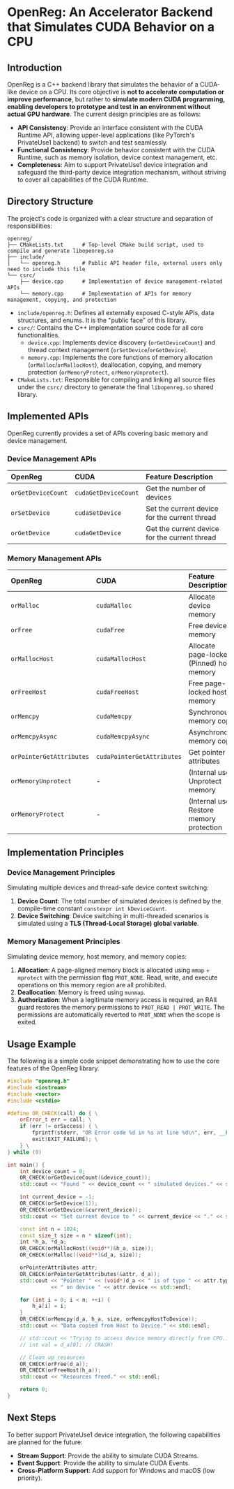 # OpenReg: An Accelerator Backend that Simulates CUDA Behavior on a CPU

## Introduction

OpenReg is a C++ backend library that simulates the behavior of a CUDA-like device on a CPU. Its core objective is **not to accelerate computation or improve performance**, but rather to **simulate modern CUDA programming, enabling developers to prototype and test in an environment without actual GPU hardware**. The current design principles are as follows:

* **API Consistency**: Provide an interface consistent with the CUDA Runtime API, allowing upper-level applications (like PyTorch's PrivateUse1 backend) to switch and test seamlessly.
* **Functional Consistency**: Provide behavior consistent with the CUDA Runtime, such as memory isolation, device context management, etc.
* **Completeness**: Aim to support PrivateUse1 device integration and safeguard the third-party device integration mechanism, without striving to cover all capabilities of the CUDA Runtime.

## Directory Structure

The project's code is organized with a clear structure and separation of responsibilities:

```text
openreg/
├── CMakeLists.txt      # Top-level CMake build script, used to compile and generate libopenreg.so
├── include/
│   └── openreg.h       # Public API header file, external users only need to include this file
└── csrc/
    ├── device.cpp      # Implementation of device management-related APIs
    └── memory.cpp      # Implementation of APIs for memory management, copying, and protection
```

* `include/openreg.h`: Defines all externally exposed C-style APIs, data structures, and enums. It is the "public face" of this library.
* `csrc/`: Contains the C++ implementation source code for all core functionalities.
  * `device.cpp`: Implements device discovery (`orGetDeviceCount`) and thread context management (`orSetDevice`/`orGetDevice`).
  * `memory.cpp`: Implements the core functions of memory allocation (`orMalloc`/`orMallocHost`), deallocation, copying, and memory protection (`orMemoryProtect`, `orMemoryUnprotect`).
* `CMakeLists.txt`: Responsible for compiling and linking all source files under the `csrc/` directory to generate the final `libopenreg.so` shared library.

## Implemented APIs

OpenReg currently provides a set of APIs covering basic memory and device management.

### Device Management APIs

| OpenReg              | CUDA                 | Feature Description                               |
| :------------------- | :------------------- | :------------------------------------------------ |
| `orGetDeviceCount`   | `cudaGetDeviceCount` | Get the number of devices                         |
| `orSetDevice`        | `cudaSetDevice`      | Set the current device for the current thread     |
| `orGetDevice`        | `cudaGetDevice`      | Get the current device for the current thread     |

### Memory Management APIs

| OpenReg                  | CUDA                         | Feature Description                        |
| :----------------------- | :--------------------------- | :----------------------------------------- |
| `orMalloc`               | `cudaMalloc`                 | Allocate device memory                     |
| `orFree`                 | `cudaFree`                   | Free device memory                         |
| `orMallocHost`           | `cudaMallocHost`             | Allocate page-locked (Pinned) host memory  |
| `orFreeHost`             | `cudaFreeHost`               | Free page-locked host memory               |
| `orMemcpy`               | `cudaMemcpy`                 | Synchronous memory copy                    |
| `orMemcpyAsync`          | `cudaMemcpyAsync`            | Asynchronous memory copy                   |
| `orPointerGetAttributes` | `cudaPointerGetAttributes`   | Get pointer attributes                     |
| `orMemoryUnprotect`      | -                            | (Internal use) Unprotect memory            |
| `orMemoryProtect`        | -                            | (Internal use) Restore memory protection   |

## Implementation Principles

### Device Management Principles

Simulating multiple devices and thread-safe device context switching:

1. **Device Count**: The total number of simulated devices is defined by the compile-time constant `constexpr int kDeviceCount`.
2. **Device Switching**: Device switching in multi-threaded scenarios is simulated using a **TLS (Thread-Local Storage) global variable**.

### Memory Management Principles

Simulating device memory, host memory, and memory copies:

1. **Allocation**: A page-aligned memory block is allocated using `mmap` + `mprotect` with the permission flag `PROT_NONE`. Read, write, and execute operations on this memory region are all prohibited.
2. **Deallocation**: Memory is freed using `munmap`.
3. **Authorization**: When a legitimate memory access is required, an RAII guard restores the memory permissions to `PROT_READ | PROT_WRITE`. The permissions are automatically reverted to `PROT_NONE` when the scope is exited.

## Usage Example

The following is a simple code snippet demonstrating how to use the core features of the OpenReg library.

```cpp
#include "openreg.h"
#include <iostream>
#include <vector>
#include <cstdio>

#define OR_CHECK(call) do { \
    orError_t err = call; \
    if (err != orSuccess) { \
        fprintf(stderr, "OR Error code %d in %s at line %d\n", err, __FILE__, __LINE__); \
        exit(EXIT_FAILURE); \
    } \
} while (0)

int main() {
    int device_count = 0;
    OR_CHECK(orGetDeviceCount(&device_count));
    std::cout << "Found " << device_count << " simulated devices." << std::endl;

    int current_device = -1;
    OR_CHECK(orSetDevice(1));
    OR_CHECK(orGetDevice(&current_device));
    std::cout << "Set current device to " << current_device << "." << std::endl;

    const int n = 1024;
    const size_t size = n * sizeof(int);
    int *h_a, *d_a;
    OR_CHECK(orMallocHost((void**)&h_a, size));
    OR_CHECK(orMalloc((void**)&d_a, size));

    orPointerAttributes attr;
    OR_CHECK(orPointerGetAttributes(&attr, d_a));
    std::cout << "Pointer " << (void*)d_a << " is of type " << attr.type
              << " on device " << attr.device << std::endl;

    for (int i = 0; i < n; ++i) {
        h_a[i] = i;
    }
    OR_CHECK(orMemcpy(d_a, h_a, size, orMemcpyHostToDevice));
    std::cout << "Data copied from Host to Device." << std::endl;

    // std::cout << "Trying to access device memory directly from CPU..." << std::endl;
    // int val = d_a[0]; // CRASH!

    // Clean up resources
    OR_CHECK(orFree(d_a));
    OR_CHECK(orFreeHost(h_a));
    std::cout << "Resources freed." << std::endl;

    return 0;
}
```

## Next Steps

To better support PrivateUse1 device integration, the following capabilities are planned for the future:

* **Stream Support**: Provide the ability to simulate CUDA Streams.
* **Event Support**: Provide the ability to simulate CUDA Events.
* **Cross-Platform Support**: Add support for Windows and macOS (low priority).
